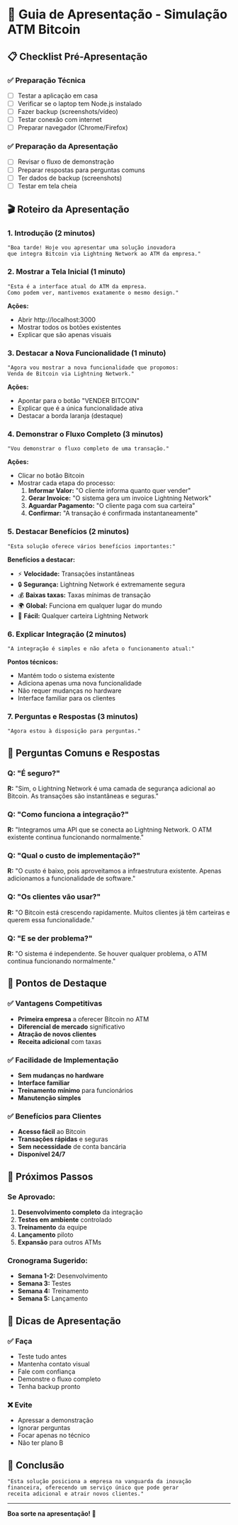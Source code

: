 # 🎯 Guia de Apresentação - Simulação ATM Bitcoin

## 📋 Checklist Pré-Apresentação

### ✅ Preparação Técnica
- [ ] Testar a aplicação em casa
- [ ] Verificar se o laptop tem Node.js instalado
- [ ] Fazer backup (screenshots/vídeo)
- [ ] Testar conexão com internet
- [ ] Preparar navegador (Chrome/Firefox)

### ✅ Preparação da Apresentação
- [ ] Revisar o fluxo de demonstração
- [ ] Preparar respostas para perguntas comuns
- [ ] Ter dados de backup (screenshots)
- [ ] Testar em tela cheia

## 🎬 Roteiro da Apresentação

### 1. Introdução (2 minutos)
```
"Boa tarde! Hoje vou apresentar uma solução inovadora 
que integra Bitcoin via Lightning Network ao ATM da empresa."
```

### 2. Mostrar a Tela Inicial (1 minuto)
```
"Esta é a interface atual do ATM da empresa. 
Como podem ver, mantivemos exatamente o mesmo design."
```

**Ações:**
- Abrir http://localhost:3000
- Mostrar todos os botões existentes
- Explicar que são apenas visuais

### 3. Destacar a Nova Funcionalidade (1 minuto)
```
"Agora vou mostrar a nova funcionalidade que propomos: 
Venda de Bitcoin via Lightning Network."
```

**Ações:**
- Apontar para o botão "VENDER BITCOIN"
- Explicar que é a única funcionalidade ativa
- Destacar a borda laranja (destaque)

### 4. Demonstrar o Fluxo Completo (3 minutos)
```
"Vou demonstrar o fluxo completo de uma transação."
```

**Ações:**
- Clicar no botão Bitcoin
- Mostrar cada etapa do processo:
  1. **Informar Valor:** "O cliente informa quanto quer vender"
  2. **Gerar Invoice:** "O sistema gera um invoice Lightning Network"
  3. **Aguardar Pagamento:** "O cliente paga com sua carteira"
  4. **Confirmar:** "A transação é confirmada instantaneamente"

### 5. Destacar Benefícios (2 minutos)
```
"Esta solução oferece vários benefícios importantes:"
```

**Benefícios a destacar:**
- ⚡ **Velocidade:** Transações instantâneas
- 🔒 **Segurança:** Lightning Network é extremamente segura
- 💰 **Baixas taxas:** Taxas mínimas de transação
- 🌍 **Global:** Funciona em qualquer lugar do mundo
- 📱 **Fácil:** Qualquer carteira Lightning Network

### 6. Explicar Integração (2 minutos)
```
"A integração é simples e não afeta o funcionamento atual:"
```

**Pontos técnicos:**
- Mantém todo o sistema existente
- Adiciona apenas uma nova funcionalidade
- Não requer mudanças no hardware
- Interface familiar para os clientes

### 7. Perguntas e Respostas (3 minutos)
```
"Agora estou à disposição para perguntas."
```

## 🤔 Perguntas Comuns e Respostas

### Q: "É seguro?"
**R:** "Sim, o Lightning Network é uma camada de segurança adicional ao Bitcoin. As transações são instantâneas e seguras."

### Q: "Como funciona a integração?"
**R:** "Integramos uma API que se conecta ao Lightning Network. O ATM existente continua funcionando normalmente."

### Q: "Qual o custo de implementação?"
**R:** "O custo é baixo, pois aproveitamos a infraestrutura existente. Apenas adicionamos a funcionalidade de software."

### Q: "Os clientes vão usar?"
**R:** "O Bitcoin está crescendo rapidamente. Muitos clientes já têm carteiras e querem essa funcionalidade."

### Q: "E se der problema?"
**R:** "O sistema é independente. Se houver qualquer problema, o ATM continua funcionando normalmente."

## 🎯 Pontos de Destaque

### ✅ Vantagens Competitivas
- **Primeira empresa** a oferecer Bitcoin no ATM
- **Diferencial de mercado** significativo
- **Atração de novos clientes**
- **Receita adicional** com taxas

### ✅ Facilidade de Implementação
- **Sem mudanças no hardware**
- **Interface familiar**
- **Treinamento mínimo** para funcionários
- **Manutenção simples**

### ✅ Benefícios para Clientes
- **Acesso fácil** ao Bitcoin
- **Transações rápidas** e seguras
- **Sem necessidade** de conta bancária
- **Disponível 24/7**

## 🚀 Próximos Passos

### Se Aprovado:
1. **Desenvolvimento completo** da integração
2. **Testes em ambiente** controlado
3. **Treinamento** da equipe
4. **Lançamento** piloto
5. **Expansão** para outros ATMs

### Cronograma Sugerido:
- **Semana 1-2:** Desenvolvimento
- **Semana 3:** Testes
- **Semana 4:** Treinamento
- **Semana 5:** Lançamento

## 📱 Dicas de Apresentação

### ✅ Faça
- Teste tudo antes
- Mantenha contato visual
- Fale com confiança
- Demonstre o fluxo completo
- Tenha backup pronto

### ❌ Evite
- Apressar a demonstração
- Ignorar perguntas
- Focar apenas no técnico
- Não ter plano B

## 🎉 Conclusão

```
"Esta solução posiciona a empresa na vanguarda da inovação 
financeira, oferecendo um serviço único que pode gerar 
receita adicional e atrair novos clientes."
```

---

**Boa sorte na apresentação! 🚀** 